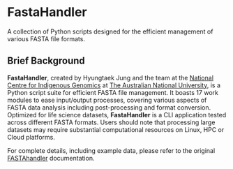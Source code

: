 # FastaHandler
A collection of Python scripts designed for the efficient management of various FASTA file formats.

## Brief Background
**FastaHandler**, created by Hyungtaek Jung and the team at the [National Centre for Indigenous Genomics](https://ncig.anu.edu.au/) at [The Australian National University](https://www.anu.edu.au/), is a Python script suite for efficient FASTA file management. It boasts 17 work modules to ease input/output processes, covering various aspects of FASTA data analysis including post-processing and format conversion. Optimized for life science datasets, **FastaHandler** is a CLI application tested across different FASTA formats. Users should note that processing large datasets may require substantial computational resources on Linux, HPC or Cloud platforms.

For complete details, including example data, please refer to the original [FASTAhandler](https://github.com/OZTaekOppa/FASTAhandle) documentation.
